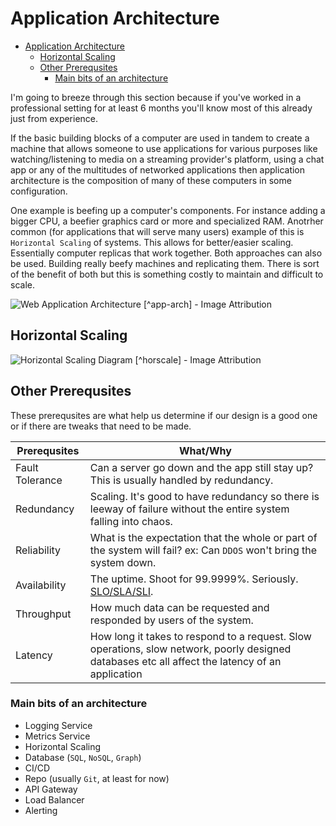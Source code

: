 # Application Architecture
- [Application Architecture](#application-architecture)
  - [Horizontal Scaling](#horizontal-scaling)
  - [Other Prerequsites](#other-prerequsites)
    - [Main bits of an architecture](#main-bits-of-an-architecture)

I'm going to breeze through this section because if you've worked in a professional setting for at least 6 months you'll know most of this already just from experience.

If the basic building blocks of a computer are used in tandem to create a machine that allows someone to use applications for various purposes like watching/listening to media on a streaming provider's platform, using a chat app or any of the multitudes of networked applications then application architecture is the composition of many of these computers in some configuration. 

One example is beefing up a computer's components. For instance adding a bigger CPU, a beefier graphics card or more and specialized RAM. Anotrher common (for applications that will serve many users) example of this is `Horizontal Scaling` of systems. This allows for better/easier scaling. Essentially computer replicas that work together. Both approaches can also be used. Building really beefy machines and replicating them. There is sort of the benefit of both but this is something costly to maintain and difficult to scale.

![Web Application Architecture](./_web-arch.png)
[^app-arch] - Image Attribution

## Horizontal Scaling
![Horizontal Scaling Diagram](./_horiz-scale.png)
[^horscale] - Image Attribution

## Other Prerequsites
These prerequsites are what help us determine if our design is a good one or if there are tweaks that need to be made.

| Prerequsites    | What/Why                                                                                                                                         |
| --------------- | ------------------------------------------------------------------------------------------------------------------------------------------------ |
| Fault Tolerance | Can a server go down and the app still stay up? This is usually handled by redundancy.                                                           |
| Redundancy      | Scaling. It's good to have redundancy so there is leeway of failure without the entire system falling into chaos.                                |
| Reliability     | What is the expectation that the whole or part of the system will fail? ex: Can `DDOS` won't bring the system down.                              |
| Availability    | The uptime. Shoot for 99.9999%. Seriously. [SLO/SLA/SLI](https://www.atlassian.com/incident-management/kpis/sla-vs-slo-vs-sli).                  |
| Throughput      | How much data can be requested and responded by users of the system.                                                                             |
| Latency         | How long it takes to respond to a request. Slow operations, slow network, poorly designed databases etc all affect the latency of an application |

### Main bits of an architecture
- Logging Service
- Metrics Service
- Horizontal Scaling
- Database (`SQL`, `NoSQL`, `Graph`)
- CI/CD
- Repo (usually `Git`, at least for now)
- API Gateway
- Load Balancer
- Alerting
